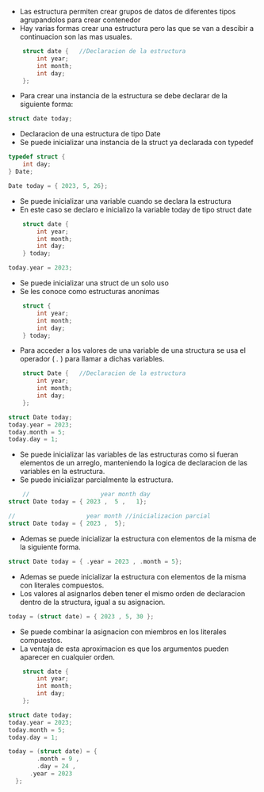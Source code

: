 - Las estructura permiten crear grupos de datos de diferentes tipos agrupandolos para crear contenedor
- Hay varias formas crear una estructura pero las que se van a descibir a continuacion son las mas usuales.
```c
	struct date {   //Declaracion de la estructura
		int year;
		int month;
		int day;
	};
```

- Para crear una instancia de la estructura se debe declarar de la siguiente forma:
```c
struct date today; 
```

- Declaracion de una estructura de tipo Date
- Se puede inicializar una instancia de la struct ya declarada con typedef
```c
typedef struct { 
	int day;
} Date;

Date today = { 2023, 5, 26};

```

- Se puede inicializar una variable cuando se declara la estructura
- En este caso se declaro e inicializo la variable today de tipo struct date
```c
	struct date {   
		int year;
		int month;
		int day;
	} today; 

today.year = 2023;
```

- Se puede inicializar una struct de un solo uso 
- Se les conoce como estructuras anonimas
```c
	struct {   
		int year;
		int month;
		int day;
	} today; 
```


- Para acceder a los valores de una variable de una structura se usa el operador ( *.* )  para llamar a dichas variables.
```c
	struct Date {   //Declaracion de la estructura
		int year;
		int month;
		int day;
	};

struct Date today;
today.year = 2023;
today.month = 5;
today.day = 1;
```

- Se puede inicializar las variables de las estructuras como si fueran elementos de un arreglo, manteniendo la logica de declaracion de las variables en la estructura.
- Se puede inicializar parcialmente la estructura.
```c
	//                    year month day
struct Date today = { 2023 ,  5 ,   1};

//                    year month //inicializacion parcial 
struct Date today = { 2023 ,  5};
```

- Ademas se puede inicializar la estructura con elementos de la misma de la siguiente forma.
```c
struct Date today = { .year = 2023 , .month = 5};
```

- Ademas se puede inicializar la estructura con elementos de la misma con literales compuestos.
- Los valores al asignarlos deben tener el mismo orden de declaracion dentro de la structura, igual a su asignacion.
```c
today = (struct date) = { 2023 , 5, 30 };
```

-  Se puede combinar la asignacion con miembros en los literales compuestos. 
- La ventaja de esta aproximacion es que los argumentos pueden aparecer en cualquier orden.
```c
	struct date {   
		int year;
		int month;
		int day;
	};

struct date today;
today.year = 2023;
today.month = 5;
today.day = 1;

today = (struct date) = { 
		.month = 9 , 
		.day = 24 ,
	  .year = 2023 
  }; 

```

